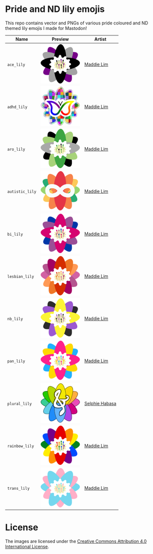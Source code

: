# Pride and ND lily emojis

This repo contains vector and PNGs of various pride coloured and ND themed lily emojis I made for Mastodon!

|Name|Preview|Artist|
|--|--|--|
|`ace_lily`|<img alt="flower with black, grey, purple asexual pride flag coloured petals and filaments on white center" width=128 src="./png/ace_lily.png"/>|[Maddie Lim](https://codeberg.org/maddievision)|
|`adhd_lily`|<img alt="flower with petals containing randomly coloured and scaled pixelated background and rainbow ADHD butterfly in center" width=128 src="./png/adhd_lily.png"/>|[Maddie Lim](https://codeberg.org/maddievision)|
|`aro_lily`|<img alt="flower with dark green, green, black, grey aromanticp ride flag coloured petals and filaments on white center" width=128 src="./png/aro_lily.png"/>|[Maddie Lim](https://codeberg.org/maddievision)|
|`autistic_lily`|<img alt="flower with red, orange, dark green, green autistic flag coloured petals and white autism infinity symbol in center" width=128 src="./png/autistic_lily.png"/>|[Maddie Lim](https://codeberg.org/maddievision)|
|`bi_lily`|<img alt="flower with pink, blue, purple bisexual pride flag coloured petals and filaments on white center" width=128 src="./png/bi_lily.png"/>|[Maddie Lim](https://codeberg.org/maddievision)|
|`lesbian_lily`|<img alt="flower dark pink, pink, light pink, dark orange, orange, light orange lesbian pride flag coloured petals and filaments on white center" width=128 src="./png/lesbian_lily.png"/>|[Maddie Lim](https://codeberg.org/maddievision)|
|`nb_lily`|<img alt="flower with yellow, purple, black non-binary pride flag coloured petals and filaments on white center" width=128 src="./png/nb_lily.png"/>|[Maddie Lim](https://codeberg.org/maddievision)|
|`pan_lily`|<img alt="flower with pink, yellow, cyan pansexual pride flag coloured petals and filaments on white center" width=128 src="./png/pan_lily.png"/>|[Maddie Lim](https://codeberg.org/maddievision)|
|`plural_lily`|<img alt="flower with 12 petals coloured across hues of the colour wheel with yellow at the top, pink at the right, blue at the bottom, green to the left, and a white tremblesand in the center" width=128 src="./png/plural_lily.png"/>|[Selphie Habasa](https://codeberg.org/selphie)|
|`rainbow_lily`|<img alt="flower with red, orange, yellow, green, blue, purple rainbow pride flag coloured petals and filaments on white center" width=128 src="./png/rainbow_lily.png"/>|[Maddie Lim](https://codeberg.org/maddievision)|
|`trans_lily`|<img alt="flower with pastel blue, pastel pink transgender pride flag coloured petals and filaments on white center" width=128 src="./png/trans_lily.png"/>|[Maddie Lim](https://codeberg.org/maddievision)|

# License
The images are licensed under the [Creative Commons Attribution 4.0 International License](http://creativecommons.org/licenses/by/4.0/).
